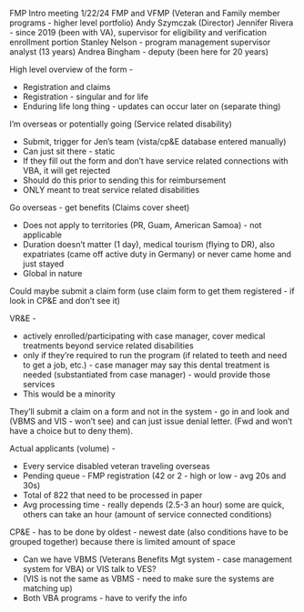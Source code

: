 FMP Intro meeting
1/22/24
FMP and VFMP (Veteran and Family member programs - higher level portfolio)
Andy Szymczak (Director) 
Jennifer Rivera -  since 2019 (been with VA), supervisor for eligibility and verification enrollment portion
Stanley Nelson - program management supervisor analyst (13 years)
Andrea Bingham - deputy (been here for 20 years)

High level overview of the form - 
- Registration and claims
- Registration - singular and for life
- Enduring life long thing - updates can occur later on (separate thing)

I’m overseas or potentially going 
(Service related disability)
- Submit, trigger for Jen’s team (vista/cp&E database entered manually)
- Can just sit there - static
- If they fill out the form and don’t have service related connections with VBA, it will get rejected
- Should do this prior to sending this for reimbursement 
- ONLY meant to treat service related disabilities

Go overseas - get benefits 
(Claims cover sheet)
- Does not apply to territories (PR, Guam, American Samoa) - not applicable
- Duration doesn’t matter (1 day), medical tourism (flying to DR), also expatriates (came off active duty in Germany) or never came home and just stayed
- Global in nature

Could maybe submit a claim form (use claim form to get them registered - if look in CP&E and don’t see it)

VR&E - 
- actively enrolled/participating with case manager, cover medical treatments beyond service related disabilities
- only if they’re required to run the program (if related to teeth and need to get a job, etc.) - case manager may say this dental treatment is needed (substantiated from case manager) - would provide those services
- This would be a minority

They’ll submit a claim on a form and not in the system - go in and look and (VBMS and VIS - won’t see) and can just issue denial letter. (Fwd and won’t have a choice but to deny them).

Actual applicants (volume) - 
- Every service disabled veteran traveling overseas 
- Pending queue - FMP registration (42 or 2 - high or low - avg 20s and 30s)
- Total of 822 that need to be processed in paper
- Avg processing time - really depends (2.5-3 an hour) some are quick, others can take an hour (amount of service connected conditions)

CP&E - has to be done by oldest - newest date (also conditions have to be grouped together) because there is limited amount of space
- Can we have VBMS (Veterans Benefits Mgt system - case management system for VBA) or VIS talk to VES?
- (VIS is not the same as VBMS - need to make sure the systems are matching up)
- Both VBA programs - have to verify the info
